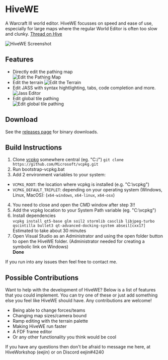 # HiveWE
A Warcraft III world editor. HiveWE focusses on speed and ease of use, especially for large maps where the regular World Editor is often too slow and clunky.  [Thread on Hive](https://www.hiveworkshop.com/threads/introducing-hivewe.303183/)

![HiveWE Screenshot](http://g2f.nl/0qx1hh2)



## Features

- Directly edit the pathing map  
![Edit the Pathing Map](http://g2f.nl/0bgv29i)
- Edit the terrain
![Edit the Terrain](http://g2f.nl/0nfvw4c)
- Edit JASS with syntax hightlighting, tabs, code completion and more.
![Jass Editor](http://g2f.nl/0jb8j8t)
- Edit global tile pathing  
![Edit global tile pathing](http://g2f.nl/0202154)

## Download

See the [releases page](https://github.com/stijnherfst/HiveWE/releases) for binary downloads.

## Build Instructions

1. Clone [vcpkg](https://github.com/microsoft/vcpkg) somewhere central (eg. "C:/")
`git clone https://github.com/Microsoft/vcpkg.git`
2. Run bootstrap-vcpkg.bat
3. Add 2 environment variables to your system:
- `VCPKG_ROOT`: the location where vcpkg is installed (e.g. "C:\vcpkg")
- `VCPKG_DEFAULT_TRIPLET`: depending on your operating system (Windows, Linux, MacOS): (`x64-windows`, `x64-linux`, `x64-osx`)
4. You need to close and open the CMD window after step 3!!
5. Add the vcpkg location to your System Path variable (eg. "C:\vcpkg")
6. Install dependencies  
`vcpkg install qt5-base glm soil2 stormlib casclib libjpeg-turbo qscintilla bullet3 qt-advanced-docking-system abseil[cxx17]`  
Estimated to take about 30 minutes
7. Open Visual Studio as an Administrator and using the open folder button to open the HiveWE folder. (Administrator needed for creating a symbolic link on Windows)  
**Done**

If you run into any issues then feel free to contact me.

## Possible Contributions

Want to help with the development of HiveWE? Below is a list of features that you could implement. You can try one of these or just add something else you feel like HiveWE should have. Any contributions are welcome!

- Being able to change forces/teams
- Changing map sizes/camera bound
- Ramp editing with the terrain palette
- Making HiveWE run faster
- A FDF frame editor
- Or any other functionality you think would be cool

If you have any questions then don't be afraid to message me here, at HiveWorkshop (eejin) or on Discord eejin#4240
